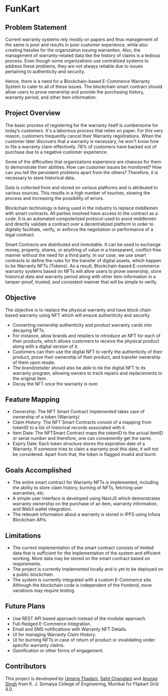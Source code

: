 # FunKart
## Problem Statement
Current warranty systems rely mostly on papers and thus management of the same is poor and results in poor customer experience, while also creating hassles for the organization issuing warranties. Also, the management of warranty-related data like the history of claims is a tedious process. Even though some organizations use centralized systems to address these problems, they are not always reliable due to issues pertaining to authenticity and security. 

Hence, there is a need for a Blockchain-based E-Commerce Warranty System to cater to all of these issues. The blockchain smart contract should allow users to prove ownership and provide the purchasing history, warranty period, and other item information.

## Project Overview
The basic process of registering for the warranty itself is cumbersome for today’s customers. It's a laborious process that relies on paper. For this very reason, customers frequently cancel their Warranty registrations. When the customer later discovers that a warranty is necessary, he won't know how to file a warranty claim effectively. 78\% of customers have backed out of purchase due to a negative customer experience.

Some of the difficulties that organizations experience are chances for them to demonstrate their abilities. How can customer issues be monitored? How can you tell the persistent problems apart from the others? Therefore, it is necessary to store historical data.

Data is collected from and stored on various platforms and is attributed to various sources. This results in a high number of touches, slowing the process and increasing the possibility of errors.

Blockchain technology is being used in the industry to replace middlemen with smart contracts. All parties involved have access to the contract as a code. It is an automated computerized protocol used to avoid middlemen and directly validate a contract over a decentralized platform in order to digitally facilitate, verify, or enforce the negotiation or performance of a legal contract.

Smart Contracts are distributed and immutable. It can be used to exchange money, property, shares, or anything of value in a transparent, conflict-free manner without the need for a third party. In our case, we use smart contracts to define the rules for the transfer of digital assets, which happen to be Warranty NFTs (Tokens).
As a result, Blockchain-based E-commerce warranty systems based on NFTs will allow users to prove ownership, store historical data and warranty period along with other item information in a tamper-proof, trusted, and consistent manner that will be simple to verify.

## Objective

The objective is to replace the physical warranty and have block chain based warranty using NFT which will ensure authenticity and security.

* Converting ownership authenticity and product warranty cards into decaying NFTs.
* For instance, allow brands and retailers to introduce an NFT for each of their products, which allows customers to receive the physical product along with a digital version of it.
* Customers can then use the digital NFT to verify the authenticity of their product, prove their ownership of their product, and transfer ownership of them upon resale.
* The brand/retailer should also be able to tie the digital NFT to its warranty program, allowing owners to track repairs and replacements to the original item.
* Decay the NFT once the warranty is over.

## Feature Mapping

* Ownership: The NFT Smart Contract implemented takes care of ownership of a token (Warranty)
* Claim History: The NFT Smart Contracts consist of a mapping from tokenID to a list of historical records associated with it.
* Item Data: The NFTSmart Contract maps the tokenID to the actual itemID or serial number and therefore, one can conveniently get the same.
* Expiry Date: Each token structure stores the expiration date of a Warranty. If someone tries to claim a warranty post this date, it will not be considered. Apart from that, the token is flagged invalid and burnt.

## Goals Accomplished
* The entire smart contract for Warranty NFTs is implemented, including the ability to store claim history, burning of NFTs, fetching user warranties, etc.
* A simple user interface is developed using NextJS which demonstrates warranty ownership on the purchase of an item, warranty information, and Web3 wallet integration.
* The relevant information about a warranty is stored in IPFS using Infura Blockchain APIs.

## Limitations
* The current implementation of the smart contract consists of limited data that is sufficient for the implementation of the system and efficient working. More data may be stored on the smart contract based on requirements.
* The project is currently implemented locally and is yet to be deployed on a public blockchain.
* The system is currently integrated with a custom E-Commerce site. Although the blockchain code is independent of the frontend, more variations may require testing.

## Future Plans
* Use REST API based approach instead of the modular approach.
* Full-fledged E-Commerce Integration.
* Email and SMS notifications with Warranty NFT Details.
* UI for managing Warranty Claim History.
* UI for burning NFTs in case of return of product or invalidating under specific warranty claims.
* Gamification or other forms of engagement.

## Contributors
This project is developed by [Umang Thadani](https://github.com/thadaniumang/ "Umang Thadani"), [Sahil Changlani](https://github.com/sahilchanglani/ "Sahil Changlani") and [Anurag Singh](https://github.com/heyanurag/ "Anurag Singh") from K. J. Somaiya College of Engineering, Mumbai for Flipkart Grid 4.0.
